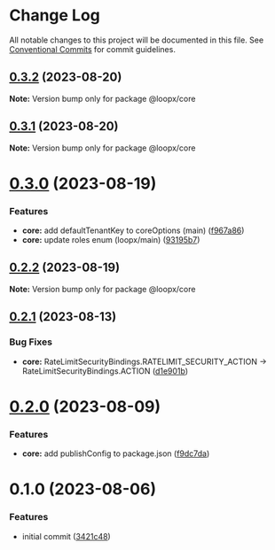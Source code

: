 # Change Log

All notable changes to this project will be documented in this file.
See [Conventional Commits](https://conventionalcommits.org) for commit guidelines.

## [0.3.2](https://gitr.net/betaly/loopx/compare/@loopx/core@0.3.1...@loopx/core@0.3.2) (2023-08-20)

**Note:** Version bump only for package @loopx/core





## [0.3.1](https://gitr.net/betaly/loopx/compare/@loopx/core@0.3.0...@loopx/core@0.3.1) (2023-08-20)

**Note:** Version bump only for package @loopx/core





# [0.3.0](https://gitr.net/betaly/loopx/compare/@loopx/core@0.2.2...@loopx/core@0.3.0) (2023-08-19)


### Features

* **core:** add defaultTenantKey to coreOptions (main) ([f967a86](https://gitr.net/betaly/loopx/commits/f967a86445ba2f7a525201c373652859d12dd9d3))
* **core:** update roles enum (loopx/main) ([93195b7](https://gitr.net/betaly/loopx/commits/93195b7e1b0f464c57f5fb9afb88752f9dab6b2a))





## [0.2.2](https://gitr.net/betaly/loopx/compare/@loopx/core@0.2.1...@loopx/core@0.2.2) (2023-08-19)

**Note:** Version bump only for package @loopx/core





## [0.2.1](https://gitr.net/betaly/loopx/compare/@loopx/core@0.2.0...@loopx/core@0.2.1) (2023-08-13)


### Bug Fixes

* **core:**  RateLimitSecurityBindings.RATELIMIT_SECURITY_ACTION -> RateLimitSecurityBindings.ACTION ([d1e901b](https://gitr.net/betaly/loopx/commits/d1e901b9e90d3e3c0ecc8d51887cb85ac4817327))





# [0.2.0](https://gitr.net/betaly/loopx/compare/@loopx/core@0.1.0...@loopx/core@0.2.0) (2023-08-09)


### Features

* **core:** add publishConfig to package.json ([f9dc7da](https://gitr.net/betaly/loopx/commits/f9dc7dadbb401216bacce2d0164266dd128535e2))





# 0.1.0 (2023-08-06)


### Features

* initial commit ([3421c48](https://gitr.net/betaly/loopx/commits/3421c48046c094d0f6e1e68a2fbf35b5facd6736))
